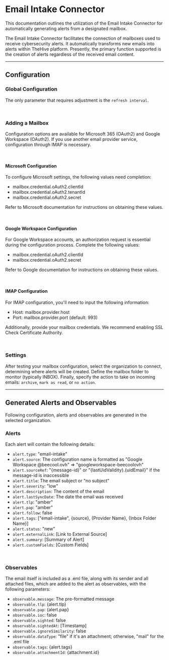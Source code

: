 # Email Intake Connector

This documentation outlines the utilization of the Email Intake Connector for automatically generating alerts from a designated mailbox.

The Email Intake Connector facilitates the connection of mailboxes used to receive cybersecurity alerts. It automatically transforms new emails into alerts within TheHive platform. Presently, the primary function supported is the creation of alerts regardless of the received email content.

---

## Configuration

### Global Configuration

The only parameter that requires adjustment is the ``refresh interval``.

&nbsp;

### Adding a Mailbox

Configuration options are available for Microsoft 365 (OAuth2) and Google Workspace (OAuth2). If you use another email provider service, configuration through IMAP is necessary.

&nbsp;

#### Microsoft Configuration

To configure Microsoft settings, the following values need completion:

- mailbox.credential.oAuth2.clientId
- mailbox.credential.oAuth2.tenantId
- mailbox.credential.oAuth2.secret

Refer to Microsoft documentation for instructions on obtaining these values.

&nbsp;

#### Google Workspace Configuration

For Google Workspace accounts, an authorization request is essential during the configuration process. Complete the following values:

- mailbox.credential.oAuth2.clientId
- mailbox.credential.oAuth2.secret

Refer to Google documentation for instructions on obtaining these values.

&nbsp;

#### IMAP Configuration

For IMAP configuration, you'll need to input the following information:

- Host: mailbox.provider.host
- Port: mailbox.provider.port (default: 993)

Additionally, provide your mailbox credentials. We recommend enabling SSL Check Certificate Authority.

&nbsp;

### Settings

After testing your mailbox configuration, select the organization to connect, determining where alerts will be created. Define the mailbox folder to monitor (typically INBOX). Finally, specify the action to take on incoming emails: ``archive``, ``mark as read``, or ``no action``.

---

## Generated Alerts and Observables

Following configuration, alerts and observables are generated in the selected organization.

### Alerts

Each alert will contain the following details:

- `alert.type`: "email-intake"
- `alert.source`: The configuration name is formatted as "Google Workspace @beecool.ovh" => "googleworkspace-beecoolovh"
- `alert.sourceRef`: "{message-id}" or "{lastUidValidity}.{uidEmail}" if the message-id is inaccessible
- `alert.title`: The email subject or "no subject"
- `alert.severity`: "low"
- `alert.description`: The content of the email
- `alert.lastSyncDate`: The date the email was received
- `alert.tlp`: "amber"
- `alert.pap`: "amber"
- `alert.follow`: false
- `alert.tags`: ["email-intake", {source}, {Provider Name}, {Inbox Folder Name}]
- `alert.status`: "new"
- `alert.externalLink`: [Link to External Source]
- `alert.summary`: [Summary of Alert]
- `alert.customFields`: [Custom Fields]

&nbsp;

### Observables

The email itself is included as a .eml file, along with its sender and all attached files, which are added to the alert as observables, with the following parameters:

- `observable.message`: The pre-formatted message
- `observable.tlp`: {alert.tlp}
- `observable.pap`: {alert.pap}
- `observable.ioc`: false
- `observable.sighted`: false
- `observable.sightedAt`: [Timestamp]
- `observable.ignoreSimilarity`: false
- `observable.dataType`: "file" if it's an attachment; otherwise, "mail" for the .eml file
- `observable.tags`: {alert.tags}
- `observable.attachmentId`: {attachment.id}